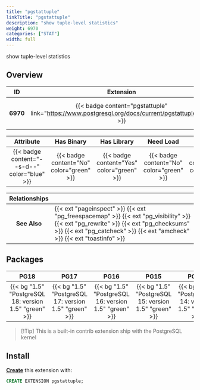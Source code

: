 ```yaml
---
title: "pgstattuple"
linkTitle: "pgstattuple"
description: "show tuple-level statistics"
weight: 6970
categories: ["STAT"]
width: full
---
```


show tuple-level statistics


## Overview

|    ID    | Extension |  Package   | Version |        Category        |           License            |       Language       |
|:--------:|:---------:|:----------:|:-------:|:----------------------:|:----------------------------:|:--------------------:|
| **6970** | {{< badge content="pgstattuple" link="https://www.postgresql.org/docs/current/pgstattuple.html" >}} | {{< ext "pgstattuple" >}} | `1.5` | {{< category "STAT" >}} | {{< license "PostgreSQL" >}} | {{< language "C" >}} |


|  Attribute | Has Binary | Has Library | Need Load | Has DDL | Relocatable | Trusted |
|:----------:|:----------:|:-----------:|:---------:|:-------:|:-----------:|:-------:|
| {{< badge content="--s-d--" color="blue" >}} | {{< badge content="No" color="green" >}} | {{< badge content="Yes" color="green" >}} | {{< badge content="No" color="green" >}} | {{< badge content="Yes" color="green" >}} | {{< badge content="no" color="red" >}} | {{< badge content="no" color="red" >}} |


| **Relationships** |   |
|:-----------------:|:----|
|   **See Also**    | {{< ext "pageinspect" >}} {{< ext "pg_freespacemap" >}} {{< ext "pg_visibility" >}} {{< ext "pg_rewrite" >}} {{< ext "pg_checksums" >}} {{< ext "pg_catcheck" >}} {{< ext "amcheck" >}} {{< ext "toastinfo" >}} |


## Packages

| **PG18** | **PG17** | **PG16** | **PG15** | **PG14** | **PG13** |
|:--------:|:--------:|:--------:|:--------:|:--------:|:--------:|
| {{< bg "1.5" "PostgreSQL 18: version 1.5" "green" >}} | {{< bg "1.5" "PostgreSQL 17: version 1.5" "green" >}} | {{< bg "1.5" "PostgreSQL 16: version 1.5" "green" >}} | {{< bg "1.5" "PostgreSQL 15: version 1.5" "green" >}} | {{< bg "1.5" "PostgreSQL 14: version 1.5" "green" >}} | {{< bg "1.5" "PostgreSQL 13: version 1.5" "green" >}} |

> [!Tip] This is a built-in contrib extension ship with the PostgreSQL kernel


## Install

[**Create**](https://ext.pgsty.com/usage/create) this extension with:

```sql
CREATE EXTENSION pgstattuple;
```

